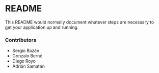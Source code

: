 # README #

This README would normally document whatever steps are necessary to get your application up and running.

### Contributors ###

* Sergio Bazán
* Gonzalo Berné
* Diego Royo
* Adrián Samatán
